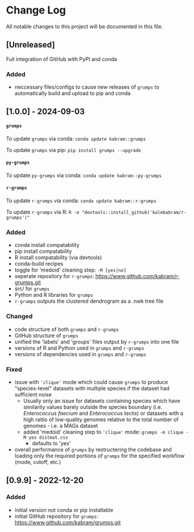 # Change Log
All notable changes to this project will be documented in this file.
 
## [Unreleased] 
 
Full integration of GitHub with PyPI and conda
### Added
 - neccessary files/configs to cause new releases of `grumps` to automatically
   build and upload to pip and conda

## [1.0.0] - 2024-09-03
#### `grumps`
To update `grumps` via conda: `conda update kabram::grumps`

To update `grumps` via pip: `pip install grumps --upgrade`
#### `py-grumps`
To update `py-grumps` via conda: `conda update kabram::py-grumps`
#### `r-grumps`
To update `r-grumps` via conda: `conda update kabram::r-grumps`

To update `r-grumps` via R: `R -e "devtools::install_github('kalebabram/r-grumps')"`
 
### Added
 - conda install compatability
 - pip install compatability
 - R install compatability (via devtools)
 - conda-build recipes
 - toggle for 'medoid' cleaning step: `-M [yes|no]`
 - seperate repository for `r-grumps`: https://www.github.com/kabram/r-grumps.git
 - src/ for `grumps`
 - Python and R libraries for `grumps`
 - `r-grumps` outputs the clustered dendrogram as a .nwk tree file

### Changed
 - code structure of both `grumps` and `r-grumps`
 - GitHub structure of `grumps`
 - unified the 'labels' and 'groups' files output by `r-grumps` into one file
 - versions of R and Python used in `grumps` and `r-grumps`
 - versions of dependencies used in `grumps` and `r-grumps`
 
### Fixed
 - issue with `'clique'` mode which could cause `grumps` to produce "species-level"
   datasets with multiple species if the dataset had sufficient noise
   - Usually only an issue for datasets containing species which have similarity
   values barely outside the species boundary (i.e. *Enterococcus faecium* and *Enterococcus
   lactis*) or datasets with a high raitio of low-quality genomes relative
   to the total number of genomes - i.e. a MAGs dataset
   - added 'medoid' cleaning step to `'clique'` mode: `grumps -m clique -M yes distmat.csv`
     - defaults to 'yes'
 - overall performance of `grumps` by restructering the codebase and loading only the required 
   portions of `grumps` for the specified workflow (mode, cutoff, etc.)
 
## [0.9.9] - 2022-12-20
 
### Added
 - initial version not conda or pip installable   
 - initial GitHub repository for `grumps`: https://www.github.com/kabram/grumps.git

